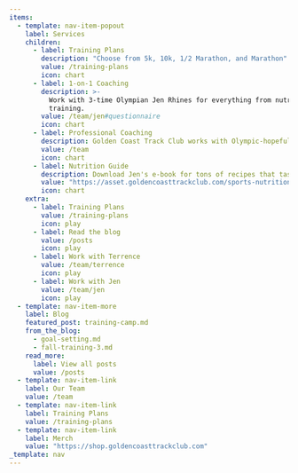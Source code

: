 ```yaml
---
items:
  - template: nav-item-popout
    label: Services
    children:
      - label: Training Plans
        description: "Choose from 5k, 10k, 1/2 Marathon, and Marathon"
        value: /training-plans
        icon: chart
      - label: 1-on-1 Coaching
        description: >-
          Work with 3-time Olympian Jen Rhines for everything from nutrition to
          training.
        value: /team/jen#questionnaire
        icon: chart
      - label: Professional Coaching
        description: Golden Coast Track Club works with Olympic-hopefuls
        value: /team
        icon: chart
      - label: Nutrition Guide
        description: Download Jen's e-book for tons of recipes that taste great!
        value: "https://asset.goldencoasttrackclub.com/sports-nutrition-guide.pdf"
        icon: chart
    extra:
      - label: Training Plans
        value: /training-plans
        icon: play
      - label: Read the blog
        value: /posts
        icon: play
      - label: Work with Terrence
        value: /team/terrence
        icon: play
      - label: Work with Jen
        value: /team/jen
        icon: play
  - template: nav-item-more
    label: Blog
    featured_post: training-camp.md
    from_the_blog:
      - goal-setting.md
      - fall-training-3.md
    read_more:
      label: View all posts
      value: /posts
  - template: nav-item-link
    label: Our Team
    value: /team
  - template: nav-item-link
    label: Training Plans
    value: /training-plans
  - template: nav-item-link
    label: Merch
    value: "https://shop.goldencoasttrackclub.com"
_template: nav
---
```

